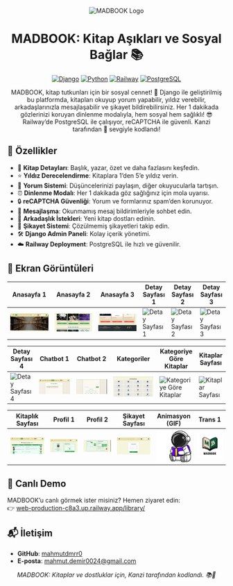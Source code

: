 <p align="center">
  <img src="screenshots/madbook_logo.png" alt="MADBOOK Logo" width="200"/>
</p>

<h1 align="center">MADBOOK: Kitap Aşıkları ve Sosyal Bağlar 📚</h1>

<p align="center">
  <a href="https://www.djangoproject.com/"><img src="https://img.shields.io/badge/Django-4.2-green.svg" alt="Django"></a>
  <a href="https://www.python.org/"><img src="https://img.shields.io/badge/Python-3.11-blue.svg" alt="Python"></a>
  <a href="https://railway.app/"><img src="https://img.shields.io/badge/Hosted-Railway-orange.svg" alt="Railway"></a>
  <a href="https://www.postgresql.org/"><img src="https://img.shields.io/badge/Database-PostgreSQL-blue.svg" alt="PostgreSQL"></a>
</p>

<p align="center">
  MADBOOK, kitap tutkunları için bir sosyal cennet! 📖 Django ile geliştirilmiş bu platformda, kitapları okuyup yorum yapabilir, yıldız verebilir, arkadaşlarınızla mesajlaşabilir ve şikayet bildirebilirsiniz. Her 1 dakikada gözlerinizi koruyan dinlenme modalıyla, hem sosyal hem sağlıklı! 😎 Railway’de PostgreSQL ile çalışıyor, reCAPTCHA ile güvenli. Kanzi tarafından 💪 sevgiyle kodlandı!
</p>

## 🚀 Özellikler
- 📖 **Kitap Detayları**: Başlık, yazar, özet ve daha fazlasını keşfedin.
- ⭐ **Yıldız Derecelendirme**: Kitaplara 1’den 5’e yıldız verin.
- 💬 **Yorum Sistemi**: Düşüncelerinizi paylaşın, diğer okuyucularla tartışın.
- ⏰ **Dinlenme Modalı**: Her 1 dakikada göz sağlığınız için mola uyarısı.
- 🔒 **reCAPTCHA Güvenliği**: Yorum ve formlarınız spam’den korunuyor.
- 📩 **Mesajlaşma**: Okunmamış mesaj bildirimleriyle sohbet edin.
- 🤝 **Arkadaşlık İstekleri**: Yeni kitap dostları edinin.
- 🚨 **Şikayet Sistemi**: Çözülmemiş şikayetleri takip edin.
- 🛠️ **Django Admin Paneli**: Kolay içerik yönetimi.
- ☁️ **Railway Deployment**: PostgreSQL ile hızlı ve güvenilir.

## 📸 Ekran Görüntüleri
| Anasayfa 1           | Anasayfa 2           | Anasayfa 3           | Detay Sayfası 1      | Detay Sayfası 2      | Detay Sayfası 3      |
|-----------------------|-----------------------|-----------------------|-----------------------|-----------------------|-----------------------|
| ![Anasayfa 1](screenshots/anasayfa-1.jpg) | ![Anasayfa 2](screenshots/anasayfa-2.jpg) | ![Anasayfa 3](screenshots/anasayfa-3.jpg) | ![Detay Sayfası 1](screenshots/detay-sayfası-1.jpg) | ![Detay Sayfası 2](screenshots/detay-sayfası-2.jpg) | ![Detay Sayfası 3](screenshots/detay-sayfası-3.jpg) |

| Detay Sayfası 4      | Chatbot 1            | Chatbot 2            | Kategoriler          | Kategoriye Göre Kitaplar | Kitaplar Sayfası     |
|-----------------------|-----------------------|-----------------------|-----------------------|-----------------------|-----------------------|
| ![Detay Sayfası 4](screenshots/detay-sayfası-4.jpg) | ![Chatbot 1](screenshots/chatbot-1.jpg) | ![Chatbot 2](screenshots/chatbot-2.jpg) | ![Kategoriler](screenshots/kategoriler.jpg) | ![Kategoriye Göre Kitaplar](screenshots/kategoriye-göre-listelenen-kitaplar.jpg) | ![Kitaplar Sayfası](screenshots/kitaplar-sayfası.jpg) |

| Kitaplık Sayfası     | Profil 1             | Profil 2             | Şikayet Sayfası      | Animasyon (GIF)      | Trans 1              |
|-----------------------|-----------------------|-----------------------|-----------------------|-----------------------|-----------------------|
| ![Kitaplık Sayfası](screenshots/kitaplık-sayfası.jpg) | ![Profil 1](screenshots/profil-1.jpg) | ![Profil 2](screenshots/profil-2.jpg) | ![Şikayet Sayfası](screenshots/şikayet-sayfası.jpg) | ![Animasyon](screenshots/Animasyon.gif) | ![Trans 1](screenshots/trans1.png) |

## 🔗 Canlı Demo
MADBOOK’u canlı görmek ister misiniz? Hemen ziyaret edin:  
👉 [web-production-c8a3.up.railway.app/library/](https://web-production-c8a3.up.railway.app/library/)

## 📬 İletişim
- **GitHub**: [mahmutdmrr0](https://github.com/mahmutdmrr0)
- **E-posta**: mahmut.demir0024@gmail.com

<p align="center">
  <i>MADBOOK: Kitaplar ve dostluklar için, Kanzi tarafından kodlandı. 📚💪</i>
</p>